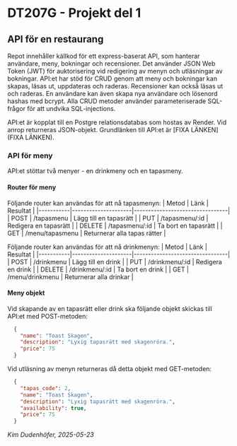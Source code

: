 # DT207G - Projekt del 1
## API för en restaurang

Repot innehåller källkod för ett express-baserat API, som hanterar användare, meny, bokningar och recensioner. Det använder JSON Web Token (JWT) för auktorisering vid redigering av menyn och utläsningar av bokningar. API:et har stöd för CRUD genom att meny och bokningar kan skapas, läsas ut, uppdateras och raderas. Recensioner kan också läsas ut och raderas. En användare kan även skapa nya användare och lösenord hashas med bcrypt. Alla CRUD metoder använder parameteriserade SQL-frågor för att undvika SQL-injections.

API:et är kopplat till en Postgre relationsdatabas som hostas av Render. Vid anrop returneras JSON-objekt. Grundlänken till API:et är [FIXA LÄNKEN](FIXA LÄNKEN).

### API för meny
API:et stöttar två menyer - en drinkmeny och en tapasmeny.

#### Router för meny

Följande router kan användas för att nå tapasmenyn:
| Metod     | Länk                | Resultat                        |
|-----------|---------------------|---------------------------------|
| POST      | /tapasmenu          | Lägg till en tapasrätt          |
| PUT       | /tapasmenu/:id      | Redigera en tapasrätt           |
| DELETE    | /tapasmenu/:id      | Ta bort en tapasrätt            |
| GET       | /menu/tapasmenu     | Returnerar alla tapas rätter    |

Följande router kan användas för att nå drinkmenyn:
| Metod     | Länk                | Resultat                        |
|-----------|---------------------|---------------------------------|
| POST      | /drinkmenu          | Lägg till en drink              |
| PUT       | /drinkmenu/:id      | Redigera en drink               |
| DELETE    | /drinkmenu/:id      | Ta bort en drink                |
| GET       | /menu/drinkmenu     | Returnerar alla drinkar         |

#### Meny objekt
Vid skapande av en tapasrätt eller drink ska följande objekt skickas till API:et med POST-metoden:
```json
  {
    "name": "Toast Skagen",
    "description": "Lyxig tapasrätt med skagenröra.",
    "price": 75
  }
```

Vid utläsning av menyn returneras då detta objekt med GET-metoden:
```json
  {
    "tapas_code": 2,
    "name": "Toast Skagen",
    "description": "Lyxig tapasrätt med skagenröra.",
    "availability": true,
    "price": 75
  }
```

_Kim Dudenhöfer, 2025-05-23_